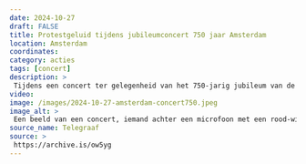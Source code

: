 ```yaml
---
date: 2024-10-27
draft: FALSE
title: Protestgeluid tijdens jubileumconcert 750 jaar Amsterdam
location: Amsterdam
coordinates: 
category: acties
tags: [concert]
description: > 
 Tijdens een concert ter gelegenheid van het 750-jarig jubileum van de stad Amsterdam komt Sophie Straat het podium op met een keffiyeh, en houdt aan het einde van haar act een briefje op met: Nederland heeft bloed aan haar handen. Rapper Mocromaniac roept: Free Palestina! zodra hij klaar is. Het concert vindt plaats in het Ziggo Dome en wordt tevens live uitgezonden op de publieke omroep NPO2. 
video: 
image: /images/2024-10-27-amsterdam-concert750.jpeg
image_alt: > 
 Een beeld van een concert, iemand achter een microfoon met een rood-witte keffiyeh, ze houdt een briefje op met daarop Nederland heeft bloed aan haar handen.
source_name: Telegraaf
source: > 
 https://archive.is/ow5yg
---
```


